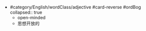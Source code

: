 - #category/English/wordClass/adjective #card-reverse #ordBog
  collapsed:: true
	- open-minded
	- 思想开放的